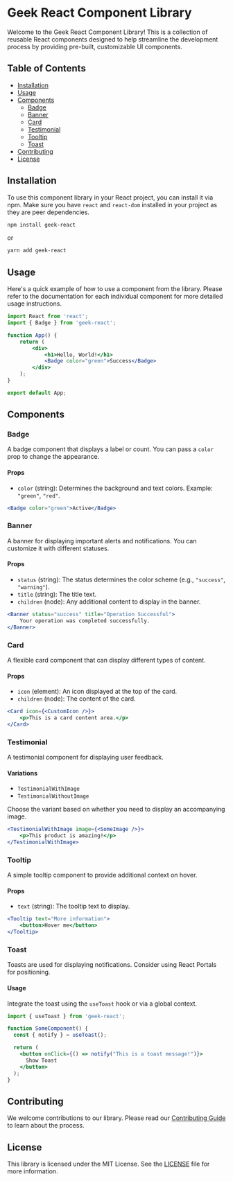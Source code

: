# Geek React Component Library

Welcome to the Geek React Component Library! This is a collection of reusable React components designed to help streamline the development process by providing pre-built, customizable UI components.

## Table of Contents

- [Installation](#installation)
- [Usage](#usage)
- [Components](#components)
	- [Badge](#badge)
	- [Banner](#banner)
	- [Card](#card)
	- [Testimonial](#testimonial)
	- [Tooltip](#tooltip)
	- [Toast](#toast)
- [Contributing](#contributing)
- [License](#license)

## Installation

To use this component library in your React project, you can install it via npm. Make sure you have `react` and `react-dom` installed in your project as they are peer dependencies.

```bash
npm install geek-react
```

or

```bash
yarn add geek-react
```

## Usage

Here's a quick example of how to use a component from the library. Please refer to the documentation for each individual component for more detailed usage instructions.

```jsx
import React from 'react';
import { Badge } from 'geek-react';

function App() {
	return (
		<div>
			<h1>Hello, World!</h1>
			<Badge color="green">Success</Badge>
		</div>
	);
}

export default App;
```

## Components

### Badge

A badge component that displays a label or count. You can pass a `color` prop to change the appearance.

#### Props

- `color` (string): Determines the background and text colors. Example: `"green"`, `"red"`.

```jsx
<Badge color="green">Active</Badge>
```

### Banner

A banner for displaying important alerts and notifications. You can customize it with different statuses.

#### Props

- `status` (string): The status determines the color scheme (e.g., `"success"`, `"warning"`).
- `title` (string): The title text.
- `children` (node): Any additional content to display in the banner.

```jsx
<Banner status="success" title="Operation Successful">
	Your operation was completed successfully.
</Banner>
```

### Card

A flexible card component that can display different types of content.

#### Props

- `icon` (element): An icon displayed at the top of the card.
- `children` (node): The content of the card.

```jsx
<Card icon={<CustomIcon />}>
	<p>This is a card content area.</p>
</Card>
```

### Testimonial

A testimonial component for displaying user feedback.

#### Variations

- `TestimonialWithImage`
- `TestimonialWithoutImage`

Choose the variant based on whether you need to display an accompanying image.

```jsx
<TestimonialWithImage image={<SomeImage />}>
	<p>This product is amazing!</p>
</TestimonialWithImage>
```

### Tooltip

A simple tooltip component to provide additional context on hover.

#### Props

- `text` (string): The tooltip text to display.

```jsx
<Tooltip text="More information">
	<button>Hover me</button>
</Tooltip>
```

### Toast

Toasts are used for displaying notifications. Consider using React Portals for positioning.

#### Usage

Integrate the toast using the `useToast` hook or via a global context.

```jsx
import { useToast } from 'geek-react';

function SomeComponent() {
  const { notify } = useToast();

  return (
    <button onClick={() => notify("This is a toast message!")}>
      Show Toast
    </button>
  );
}
```

## Contributing

We welcome contributions to our library. Please read our [Contributing Guide](CONTRIBUTING.md) to learn about the process.

## License

This library is licensed under the MIT License. See the [LICENSE](LICENSE) file for more information.
